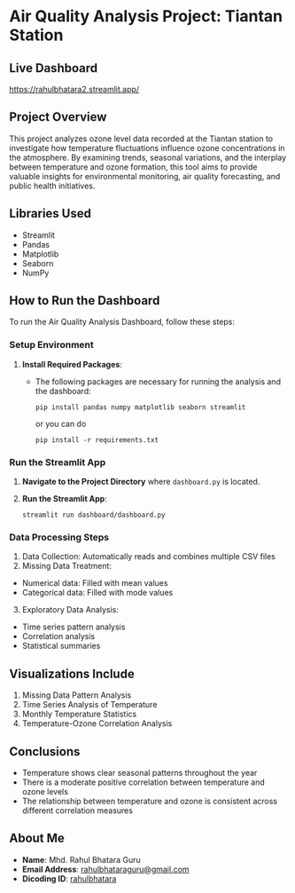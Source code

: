 # Air Quality Analysis Project: Tiantan Station

## Live Dashboard
https://rahulbhatara2.streamlit.app/

## Project Overview
This project analyzes ozone level data recorded at the Tiantan station to investigate how temperature fluctuations influence ozone concentrations in the atmosphere. By examining trends, seasonal variations, and the interplay between temperature and ozone formation, this tool aims to provide valuable insights for environmental monitoring, air quality forecasting, and public health initiatives.

## Libraries Used
- Streamlit
- Pandas
- Matplotlib
- Seaborn
- NumPy

## How to Run the Dashboard

To run the Air Quality Analysis Dashboard, follow these steps:

### Setup Environment

1. **Install Required Packages**:
   - The following packages are necessary for running the analysis and the dashboard:
     ```
     pip install pandas numpy matplotlib seaborn streamlit
     ```

     or you can do
     ```
     pip install -r requirements.txt
     ```

### Run the Streamlit App

1. **Navigate to the Project Directory** where `dashboard.py` is located.

2. **Run the Streamlit App**:
    ```
    streamlit run dashboard/dashboard.py
    ```

### Data Processing Steps
1. Data Collection: Automatically reads and combines multiple CSV files
2. Missing Data Treatment: 
- Numerical data: Filled with mean values
- Categorical data: Filled with mode values
3. Exploratory Data Analysis:
- Time series pattern analysis
- Correlation analysis
- Statistical summaries

## Visualizations Include
1. Missing Data Pattern Analysis
2. Time Series Analysis of Temperature
3. Monthly Temperature Statistics
4. Temperature-Ozone Correlation Analysis

## Conclusions
- Temperature shows clear seasonal patterns throughout the year
- There is a moderate positive correlation between temperature and ozone levels
- The relationship between temperature and ozone is consistent across different correlation measures

## About Me
- **Name**: Mhd. Rahul Bhatara Guru
- **Email Address**: rahulbhataraguru@gmail.com
- **Dicoding ID**: [rahulbhatara](https://www.dicoding.com/users/rahulbhatara)
